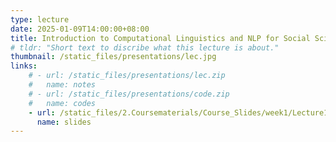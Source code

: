 ```yaml
---
type: lecture
date: 2025-01-09T14:00:00+08:00
title: Introduction to Computational Linguistics and NLP for Social Science
# tldr: "Short text to discribe what this lecture is about."
thumbnail: /static_files/presentations/lec.jpg
links: 
    # - url: /static_files/presentations/lec.zip
    #   name: notes
    # - url: /static_files/presentations/code.zip
    #   name: codes
    - url: /static_files/2.Coursematerials/Course_Slides/week1/Lecture1_Zhanzhan.pptx
      name: slides
---
```

<!-- **Suggested Readings:**
- [Readings 1](http://example.com)
- [Readings 2](http://example.com) -->
